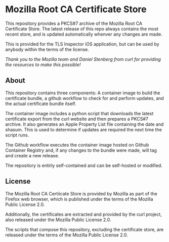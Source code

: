 # Mozilla Root CA Certificate Store

This repository provides a PKCS#7 archive of the Mozilla Root CA Certificate Store. The latest release of this repo
always contains the most recent store, and is updated automatically whenver any changes are made.

This is provided for the TLS Inspector iOS application, but can be used by anybody within the terms of the license.

*Thank you to the Mozilla team and Daniel Stenberg from curl for providing the resources to make this possible!*

## About

This repository contains three components: A container image to build the certificate bundle, a github workflow to check
for and perform updates, and the actual certificate bundle itself.

The container image includes a python script that downloads the latest certificate export from the curl website and then
prepares a PKCS#7 archive. It also generates an Apple Property List file containing the date and shasum. This is used to
determine if updates are required the next time the script runs.

The Github workflow executes the container image hosted on Github Container Registry and, if any changes to the bundle
were made, will tag and create a new release.

The repository is entirly self-contained and can be self-hosted or modified.

## License

The Mozilla Root CA Certiicate Store is provided by Mozilla as part of the Firefox web browser, which is published
under the terms of the Mozilla Public License 2.0.

Additionally, the certificates are extracted and provided by the curl project, also released under the Mozilla Public
License 2.0.

The scripts that compose this repository, excluding the certificate store, are released under the terms of the Mozilla
Public License 2.0.
